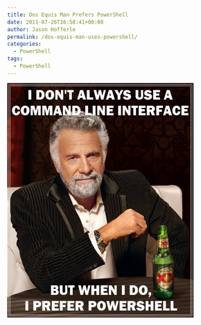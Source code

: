 ```yaml
---
title: Dos Equis Man Prefers PowerShell
date: 2011-07-26T16:58:41+00:00
author: Jason Hofferle
permalink: /dos-equis-man-uses-powershell/
categories:
  - PowerShell
tags:
  - PowerShell
---
```

![image-center](/assets/img/dos_equis_powersell1.jpg)
